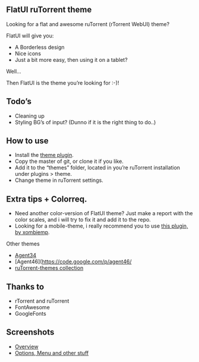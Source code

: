 FlatUI ruTorrent theme
------------------------------
Looking for a flat and awesome ruTorrent (rTorrent WebUI) theme?

FlatUI will give you:
* A Borderless design
* Nice icons
* Just a bit more easy, then using it on a tablet?

Well… 

Then FlatUI is the theme you’re looking for :-)!

Todo’s
------------------------------
* Cleaning up
* Styling BG’s of input? (Dunno if it is the right thing to do..)

How to use
------------------------------
* Install the [theme plugin](https://code.google.com/p/rutorrent/wiki/PluginTheme).
* Copy the master of git, or clone it if you like.
* Add it to the “themes” folder, located in you’re ruTorrent installation under plugins > theme.
* Change theme in ruTorrent settings.

Extra tips + Colorreq.
------------------------------
* Need another color-version of FlatUI theme? Just make a report with the color scales, and i will try to fix it and add it to the repo.
* Looking for a mobile-theme, i really recommend you to use [this plugin, by xombiemp](https://github.com/xombiemp/rutorrentMobile).

Other themes
* [Agent34](https://code.google.com/p/agent34/)
* [Agent46](https://code.google.com/p/agent46/
* [ruTorrent-themes collection](https://github.com/InAnimaTe/rutorrent-themes/)

Thanks to
------------------------------
* rTorrent and ruTorrent
* FontAwesome
* GoogleFonts

Screenshots
------------------------------
* [Overview](http://i.imgur.com/JG8QhqQ.png)
* [Options, Menu and other stuff](http://i.imgur.com/9UIIN6N.png)